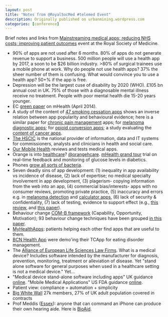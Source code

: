 ```yaml
---
layout: post
title: "Notes from @RoyalSocMed #telemed Event"
description: Originally published on urbanmining.wordpress.com
categories: [conference]
---
```


Brief notes and links from <a href="https://www.rsm.ac.uk/events/events-listing/2014-2015/sections/telemedicine-ehealth-section/tef03-mainstreaming-medical-apps-reducing-nhs-costs-improving-patient-outcomes.aspx">Mainstreaming medical apps; reducing NHS costs; improving patient outcomes</a> event at the Royal Society of Medicine.

* 90% of apps are not used after 6 months. 80% of apps do not generate revenue to support a business. 500 million people will use a health app by 2017, a soon to be $26 billion industry. &gt;80% of surgical trainees use a mobile phone at work. Why do people not use health apps? 37% the sheer number of them is confusing. What would convince you to use a health app? 50+% if the app is free.
* Depression will be the largest cuse of disability by 2020 (WHO). £105 bn annual cost in UK. 75% of those with a diagnosable mental illness receive no treatment. People with poor mental health die 15-20 years younger.
* EC <a href="http://ec.europa.eu/digital-agenda/en/news/green-paper-mobile-health-mhealth&amp;nbsp;%E2%80%A6">green paper</a> on mHealth (April 2014).
* A study of the content of <a href="http://www.ncbi.nlm.nih.gov/pmc/articles/PMC3395318/">47 smoking cessation apps</a> shows an inverse relation between app popularity and behavioural evidence; here is a similar paper for <a href="http://www.ncbi.nlm.nih.gov/pubmed/21844177">chronic pain management</a> apps; for <a href="http://www.ncbi.nlm.nih.gov/pubmed/23325302">melanoma diagnostic apps</a>; for <a href="http://www.ncbi.nlm.nih.gov/pubmed/23322549">opioid conversion apps</a>; a study evaluating the <a href="http://www.ncbi.nlm.nih.gov/pubmed/23275239">content of cancer apps</a>.
* <a href="https://www.gov.uk/government/organisations/health-and-social-care-information-centre/about">The HSCIC</a> is the national provider of information, data and IT systems for commissioners, analysts and clinicians in health and social care.
* <a href="http://www.ourmobilehealth.co.uk/our-services.html">Our Mobile Health</a> reviews and tests medical apps.
* Orange is into <a href="http://healthcare.orange.com/">healthcare</a>? <a href="https://twitter.com/orangehcare">@orangehcare</a>. <a href="http://healthcare.orange.com/eng/news/latests-news/2013/mHealth-Grand-Tour-proving-mhealth-benefits-for-patients-with-diabetes">mHealth grand tour</a> trial on real-time feedback and monitoring of glucose levels in diabetics.
* Phones <a href="http://www.ncbi.nlm.nih.gov/pubmed/16099536">grow all sorts of bacteria</a>.
* Seven deadly sins of app development: (1) inequality in app availability vs incidence of disease, (2) lack of expertise; no medical specialty involvement in app development, (3) plagerism- copying information from the web into an app, (4) commercial bias/interests- apps with no consumer reviews, promoting private practice, (5) inaccuracy and errors e.g. in <a href="http://archderm.jamanetwork.com/article.aspx?articleid=1557488">melanoma detection</a> and <a href="http://www.jmir.org/2014/2/e32/">calculator apps</a>, (6) lack of security &amp; confidentiality, (7) lack of testing, evidence to support effect (e.g., <a href="http://journals.plos.org/plosmedicine/article?id=10.1371/journal.pmed.1001362">this review</a>, and <a href="http://www.nejm.org/doi/full/10.1056/NEJMhle1403384">this paper</a>).
* Behaviour change <a href="http://www.implementationscience.com/content/6/1/42">COM-B framework</a> (Capability, Opportunity, Motivation); 93 behaviour change techniques have been grouped <a href="http://link.springer.com/article/10.1007%2Fs12160-013-9486-6">in this paper</a>.
* <a href="http://myhealthapps.net/">MyHealthApps</a>: patients helping each other find apps that are useful to them.
* <a href="http://www.bcnhealthapp.com/tcapp/">BCN Health App</a> were demo'ing their TCApp for eating disorder management.
* The <a href="http://aelslf.eu/">Alliance of European Life Sciences Law Firms</a>. What is a medical device? Includes software intended by the manufacturer for diagnosis, prevention, monitoring, treatment or alleviation of disease. Yet "stand alone software for general purposes when used in a healthcare setting is not a medical device." Yet...
* "Medical device stand-alone software including apps" UK guidance <a href="https://www.gov.uk/government/publications/medical-devices-software-applications-apps/medical-device-stand-alone-software-including-apps">online</a>. "Mobile Medical Applications" US FDA guidance <a href="http://www.fda.gov/MedicalDevices/ProductsandMedicalProcedures/ConnectedHealth/MobileMedicalApplications/ucm255978.htm">online</a>.
* Patient view: compliance = automation + simplicity
* <a href="https://www.bigwhitewall.com">Big White Wall</a> 27k members, 27% of UK adult population covered in contracts
* Prof Meddis (<a href="http://www.essex.ac.uk/psychology/staff/profile.aspx?ID=2430">Essex</a>): anyone that can command an iPhone can produce their own hearing aide. Here is <a href="http://bioaid.org.uk/">BioAid</a>.
